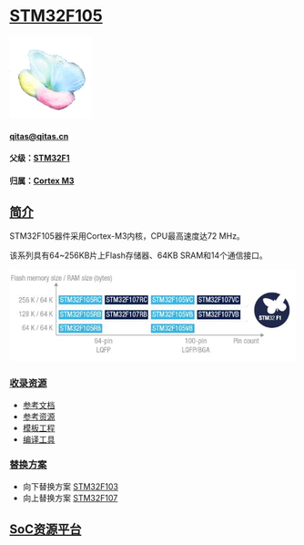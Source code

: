 # [STM32F105](https://github.com/sochub/STM32F105)
[![sites](SoC/SoC.png)](http://www.qitas.cn) 
####  qitas@qitas.cn
#### 父级：[STM32F1](https://github.com/sochub/STM32F1) 
#### 归属：[Cortex M3](https://github.com/sochub/CM3) 
## [简介](https://github.com/sochub/STM32F105/wiki)

STM32F105器件采用Cortex-M3内核，CPU最高速度达72 MHz。

该系列具有64~256KB片上Flash存储器、64KB SRAM和14个通信接口。

[![sites](SoC/STM32F105.jpg)](https://www.st.com/zh/microcontrollers-microprocessors/stm32f105-107.html) 

### [收录资源](https://github.com/sochub/STM32F105)

* [参考文档](docs/)
* [参考资源](src/)
* [模板工程](demo/)
* [编译工具](https://github.com/sochub/arm-none-eabi)

### [替换方案](https://github.com/sochub/STM32F105)

* 向下替换方案 [STM32F103](https://github.com/sochub/STM32F103) 
* 向上替换方案 [STM32F107](https://github.com/sochub/STM32F107) 

##  [SoC资源平台](http://www.qitas.cn)
